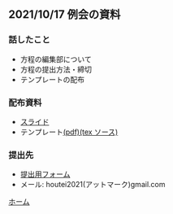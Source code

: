 ## 2021/10/17 例会の資料

### 話したこと
* 方程の編集部について
* 方程の提出方法・締切
* テンプレートの配布

### 配布資料 
* [スライド](2021-houtei-guidance/houtei-guidance.pdf)
* テンプレート[(pdf)](2021-houtei-template/2021-houtei-template.pdf)[(tex ソース)](2021-houtei-template/2021-houtei-template.tex)


### 提出先
* [提出用フォーム](https://forms.gle/JbjrZTZrrRby7fx66)
* メール: houtei2021(アットマーク)gmail.com



[ホーム](index.md)
